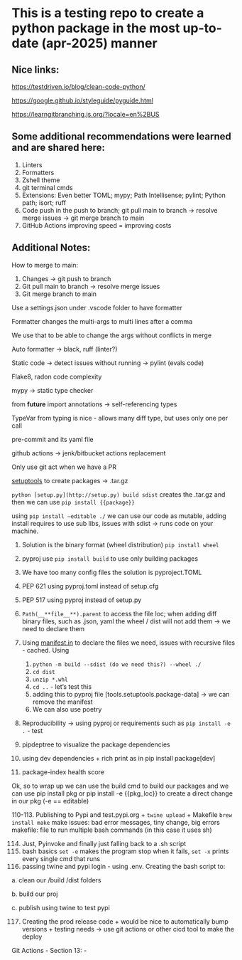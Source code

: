# This is a testing repo to create a python package in the most up-to-date (apr-2025) manner

## Nice links:

https://testdriven.io/blog/clean-code-python/

https://google.github.io/styleguide/pyguide.html

https://learngitbranching.js.org/?locale=en%2BUS

## Some additional recommendations were learned and are shared here:
1. Linters
2. Formatters
3. Zshell theme
4. git terminal cmds
5. Extensions: Even better TOML; mypy; Path Intellisense; pylint; Python path; isort; ruff
6. Code push in the push to branch; git pull main to branch -> resolve merge issues  -> git merge branch to main
7. GitHub Actions improving speed = improving costs


## Additional Notes: 
How to merge to main:

1. Changes → git push to branch
2. Git pull main to branch → resolve merge issues
3. Git merge branch to main

Use a settings.json under .vscode folder to have formatter

Formatter changes the multi-args to multi lines after a comma

We use that to be able to change the args without conflicts in merge

Auto formatter → black, ruff (linter?)

Static code → detect issues without running → pylint (evals code)

Flake8, radon code complexity 

mypy → static type checker

from __future__ import annotations → self-referencing types

TypeVar from typing is nice - allows many diff type, but uses only one per call

pre-commit and its yaml file

github actions → jenk/bitbucket actions replacement

Only use git act when we have a PR

[setuptools](https://setuptools.pypa.io/en/latest/) to create packages → .tar.gz

`python [setup.py](http://setup.py) build sdist`  creates the .tar.gz and then we can use `pip install {{package}}`

using `pip install —editable ./` we can use our code as mutable, adding install requires to use sub libs, issues with sdist → runs code on your machine.

1. Solution is the binary format (wheel distribution) `pip install wheel` 
2. pyproj use `pip install build` to use only building packages
3. We have too many config files the solution is pyproject.TOML
4. PEP 621 using pyproj.toml instead of setup.cfg
5. PEP 517 using pyproj instead of setup.py
6. `Path(__**file__**).parent` to access the file loc; when adding diff binary files, such as .json, yaml the wheel / dist will not add them → we need to declare them
7. Using [manifest.in](http://manifest.in) to declare the files we need, issues with recursive files - cached. Using 
    1. `python -m build --sdist (do we need this?) --wheel ./`  
    2. `cd dist` 
    3. `unzip *.whl` 
    4. `cd ..`  - let’s test this
    5. adding this to pyproj file [tools.setuptools.package-data] → we can remove the manifest 
    6. We can also use poetry
8. Reproducibility → using pyproj or requirements such as `pip install -e .` - test
9. pipdeptree to visualize the package dependencies 

106. using dev dependencies + rich print as in pip install package[dev]

107. package-index health score

Ok, so to wrap up we can use the build cmd to build our packages and we can use pip install pkg or pip install -e {{pkg_loc}} to create a direct change in our pkg (-e == editable)

110-113. Publishing to Pypi and test.pypi.org + `twine upload` + Makefile `brew install make` 
make issues: bad error messages, tiny change, big errors
makefile: file to run multiple bash commands (in this case it uses sh)

114. Just, Pyinvoke and finally just falling back to a .sh script
115. bash basics `set -e` makes the program stop when it fails, `set -x` prints every single cmd that runs
116. passing twine and pypi login - using .env. Creating the bash script to:

a. clean our /build /dist folders

b. build our proj

c. publish using twine to test pypi

117. Creating the prod release code + would be nice to automatically bump versions + testing needs -> use git actions or other cicd tool to make the deploy

Git Actions - Section 13:
    - 
